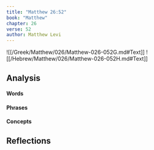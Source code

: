 ```yaml
---
title: "Matthew 26:52"
book: "Matthew"
chapter: 26
verse: 52
author: Matthew Levi
---
```

![[/Greek/Matthew/026/Matthew-026-052G.md#Text]]
![[/Hebrew/Matthew/026/Matthew-026-052H.md#Text]]

## Analysis

#### Words

#### Phrases

#### Concepts

## Reflections
